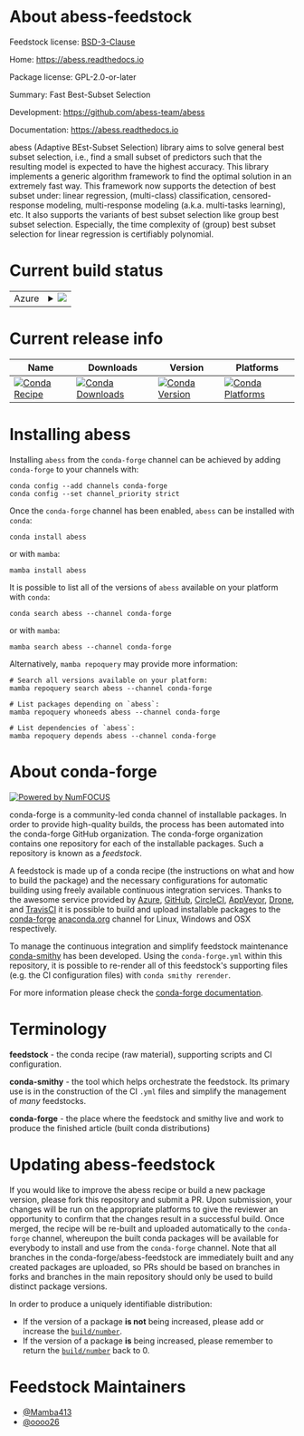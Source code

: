 About abess-feedstock
=====================

Feedstock license: [BSD-3-Clause](https://github.com/conda-forge/abess-feedstock/blob/main/LICENSE.txt)

Home: https://abess.readthedocs.io

Package license: GPL-2.0-or-later

Summary: Fast Best-Subset Selection

Development: https://github.com/abess-team/abess

Documentation: https://abess.readthedocs.io

abess (Adaptive BEst-Subset Selection) library aims to solve general best subset selection, i.e.,
find a small subset of predictors such that the resulting model is expected to have the highest accuracy.
This library implements a generic algorithm framework to find the optimal solution in an extremely fast way.
This framework now supports the detection of best subset under:
linear regression, (multi-class) classification, censored-response modeling,
multi-response modeling (a.k.a. multi-tasks learning), etc.
It also supports the variants of best subset selection like group best subset selection.
Especially, the time complexity of (group) best subset selection for linear regression is certifiably polynomial.


Current build status
====================


<table>
    
  <tr>
    <td>Azure</td>
    <td>
      <details>
        <summary>
          <a href="https://dev.azure.com/conda-forge/feedstock-builds/_build/latest?definitionId=15850&branchName=main">
            <img src="https://dev.azure.com/conda-forge/feedstock-builds/_apis/build/status/abess-feedstock?branchName=main">
          </a>
        </summary>
        <table>
          <thead><tr><th>Variant</th><th>Status</th></tr></thead>
          <tbody><tr>
              <td>linux_64_numpy1.22python3.10.____cpython</td>
              <td>
                <a href="https://dev.azure.com/conda-forge/feedstock-builds/_build/latest?definitionId=15850&branchName=main">
                  <img src="https://dev.azure.com/conda-forge/feedstock-builds/_apis/build/status/abess-feedstock?branchName=main&jobName=linux&configuration=linux%20linux_64_numpy1.22python3.10.____cpython" alt="variant">
                </a>
              </td>
            </tr><tr>
              <td>linux_64_numpy1.22python3.9.____cpython</td>
              <td>
                <a href="https://dev.azure.com/conda-forge/feedstock-builds/_build/latest?definitionId=15850&branchName=main">
                  <img src="https://dev.azure.com/conda-forge/feedstock-builds/_apis/build/status/abess-feedstock?branchName=main&jobName=linux&configuration=linux%20linux_64_numpy1.22python3.9.____cpython" alt="variant">
                </a>
              </td>
            </tr><tr>
              <td>linux_64_numpy1.23python3.11.____cpython</td>
              <td>
                <a href="https://dev.azure.com/conda-forge/feedstock-builds/_build/latest?definitionId=15850&branchName=main">
                  <img src="https://dev.azure.com/conda-forge/feedstock-builds/_apis/build/status/abess-feedstock?branchName=main&jobName=linux&configuration=linux%20linux_64_numpy1.23python3.11.____cpython" alt="variant">
                </a>
              </td>
            </tr><tr>
              <td>linux_64_numpy1.26python3.12.____cpython</td>
              <td>
                <a href="https://dev.azure.com/conda-forge/feedstock-builds/_build/latest?definitionId=15850&branchName=main">
                  <img src="https://dev.azure.com/conda-forge/feedstock-builds/_apis/build/status/abess-feedstock?branchName=main&jobName=linux&configuration=linux%20linux_64_numpy1.26python3.12.____cpython" alt="variant">
                </a>
              </td>
            </tr><tr>
              <td>osx_64_numpy1.22python3.10.____cpython</td>
              <td>
                <a href="https://dev.azure.com/conda-forge/feedstock-builds/_build/latest?definitionId=15850&branchName=main">
                  <img src="https://dev.azure.com/conda-forge/feedstock-builds/_apis/build/status/abess-feedstock?branchName=main&jobName=osx&configuration=osx%20osx_64_numpy1.22python3.10.____cpython" alt="variant">
                </a>
              </td>
            </tr><tr>
              <td>osx_64_numpy1.22python3.9.____cpython</td>
              <td>
                <a href="https://dev.azure.com/conda-forge/feedstock-builds/_build/latest?definitionId=15850&branchName=main">
                  <img src="https://dev.azure.com/conda-forge/feedstock-builds/_apis/build/status/abess-feedstock?branchName=main&jobName=osx&configuration=osx%20osx_64_numpy1.22python3.9.____cpython" alt="variant">
                </a>
              </td>
            </tr><tr>
              <td>osx_64_numpy1.23python3.11.____cpython</td>
              <td>
                <a href="https://dev.azure.com/conda-forge/feedstock-builds/_build/latest?definitionId=15850&branchName=main">
                  <img src="https://dev.azure.com/conda-forge/feedstock-builds/_apis/build/status/abess-feedstock?branchName=main&jobName=osx&configuration=osx%20osx_64_numpy1.23python3.11.____cpython" alt="variant">
                </a>
              </td>
            </tr><tr>
              <td>osx_64_numpy1.26python3.12.____cpython</td>
              <td>
                <a href="https://dev.azure.com/conda-forge/feedstock-builds/_build/latest?definitionId=15850&branchName=main">
                  <img src="https://dev.azure.com/conda-forge/feedstock-builds/_apis/build/status/abess-feedstock?branchName=main&jobName=osx&configuration=osx%20osx_64_numpy1.26python3.12.____cpython" alt="variant">
                </a>
              </td>
            </tr><tr>
              <td>win_64_numpy1.22python3.10.____cpython</td>
              <td>
                <a href="https://dev.azure.com/conda-forge/feedstock-builds/_build/latest?definitionId=15850&branchName=main">
                  <img src="https://dev.azure.com/conda-forge/feedstock-builds/_apis/build/status/abess-feedstock?branchName=main&jobName=win&configuration=win%20win_64_numpy1.22python3.10.____cpython" alt="variant">
                </a>
              </td>
            </tr><tr>
              <td>win_64_numpy1.22python3.9.____cpython</td>
              <td>
                <a href="https://dev.azure.com/conda-forge/feedstock-builds/_build/latest?definitionId=15850&branchName=main">
                  <img src="https://dev.azure.com/conda-forge/feedstock-builds/_apis/build/status/abess-feedstock?branchName=main&jobName=win&configuration=win%20win_64_numpy1.22python3.9.____cpython" alt="variant">
                </a>
              </td>
            </tr><tr>
              <td>win_64_numpy1.23python3.11.____cpython</td>
              <td>
                <a href="https://dev.azure.com/conda-forge/feedstock-builds/_build/latest?definitionId=15850&branchName=main">
                  <img src="https://dev.azure.com/conda-forge/feedstock-builds/_apis/build/status/abess-feedstock?branchName=main&jobName=win&configuration=win%20win_64_numpy1.23python3.11.____cpython" alt="variant">
                </a>
              </td>
            </tr><tr>
              <td>win_64_numpy1.26python3.12.____cpython</td>
              <td>
                <a href="https://dev.azure.com/conda-forge/feedstock-builds/_build/latest?definitionId=15850&branchName=main">
                  <img src="https://dev.azure.com/conda-forge/feedstock-builds/_apis/build/status/abess-feedstock?branchName=main&jobName=win&configuration=win%20win_64_numpy1.26python3.12.____cpython" alt="variant">
                </a>
              </td>
            </tr>
          </tbody>
        </table>
      </details>
    </td>
  </tr>
</table>

Current release info
====================

| Name | Downloads | Version | Platforms |
| --- | --- | --- | --- |
| [![Conda Recipe](https://img.shields.io/badge/recipe-abess-green.svg)](https://anaconda.org/conda-forge/abess) | [![Conda Downloads](https://img.shields.io/conda/dn/conda-forge/abess.svg)](https://anaconda.org/conda-forge/abess) | [![Conda Version](https://img.shields.io/conda/vn/conda-forge/abess.svg)](https://anaconda.org/conda-forge/abess) | [![Conda Platforms](https://img.shields.io/conda/pn/conda-forge/abess.svg)](https://anaconda.org/conda-forge/abess) |

Installing abess
================

Installing `abess` from the `conda-forge` channel can be achieved by adding `conda-forge` to your channels with:

```
conda config --add channels conda-forge
conda config --set channel_priority strict
```

Once the `conda-forge` channel has been enabled, `abess` can be installed with `conda`:

```
conda install abess
```

or with `mamba`:

```
mamba install abess
```

It is possible to list all of the versions of `abess` available on your platform with `conda`:

```
conda search abess --channel conda-forge
```

or with `mamba`:

```
mamba search abess --channel conda-forge
```

Alternatively, `mamba repoquery` may provide more information:

```
# Search all versions available on your platform:
mamba repoquery search abess --channel conda-forge

# List packages depending on `abess`:
mamba repoquery whoneeds abess --channel conda-forge

# List dependencies of `abess`:
mamba repoquery depends abess --channel conda-forge
```


About conda-forge
=================

[![Powered by
NumFOCUS](https://img.shields.io/badge/powered%20by-NumFOCUS-orange.svg?style=flat&colorA=E1523D&colorB=007D8A)](https://numfocus.org)

conda-forge is a community-led conda channel of installable packages.
In order to provide high-quality builds, the process has been automated into the
conda-forge GitHub organization. The conda-forge organization contains one repository
for each of the installable packages. Such a repository is known as a *feedstock*.

A feedstock is made up of a conda recipe (the instructions on what and how to build
the package) and the necessary configurations for automatic building using freely
available continuous integration services. Thanks to the awesome service provided by
[Azure](https://azure.microsoft.com/en-us/services/devops/), [GitHub](https://github.com/),
[CircleCI](https://circleci.com/), [AppVeyor](https://www.appveyor.com/),
[Drone](https://cloud.drone.io/welcome), and [TravisCI](https://travis-ci.com/)
it is possible to build and upload installable packages to the
[conda-forge](https://anaconda.org/conda-forge) [anaconda.org](https://anaconda.org/)
channel for Linux, Windows and OSX respectively.

To manage the continuous integration and simplify feedstock maintenance
[conda-smithy](https://github.com/conda-forge/conda-smithy) has been developed.
Using the ``conda-forge.yml`` within this repository, it is possible to re-render all of
this feedstock's supporting files (e.g. the CI configuration files) with ``conda smithy rerender``.

For more information please check the [conda-forge documentation](https://conda-forge.org/docs/).

Terminology
===========

**feedstock** - the conda recipe (raw material), supporting scripts and CI configuration.

**conda-smithy** - the tool which helps orchestrate the feedstock.
                   Its primary use is in the construction of the CI ``.yml`` files
                   and simplify the management of *many* feedstocks.

**conda-forge** - the place where the feedstock and smithy live and work to
                  produce the finished article (built conda distributions)


Updating abess-feedstock
========================

If you would like to improve the abess recipe or build a new
package version, please fork this repository and submit a PR. Upon submission,
your changes will be run on the appropriate platforms to give the reviewer an
opportunity to confirm that the changes result in a successful build. Once
merged, the recipe will be re-built and uploaded automatically to the
`conda-forge` channel, whereupon the built conda packages will be available for
everybody to install and use from the `conda-forge` channel.
Note that all branches in the conda-forge/abess-feedstock are
immediately built and any created packages are uploaded, so PRs should be based
on branches in forks and branches in the main repository should only be used to
build distinct package versions.

In order to produce a uniquely identifiable distribution:
 * If the version of a package **is not** being increased, please add or increase
   the [``build/number``](https://docs.conda.io/projects/conda-build/en/latest/resources/define-metadata.html#build-number-and-string).
 * If the version of a package **is** being increased, please remember to return
   the [``build/number``](https://docs.conda.io/projects/conda-build/en/latest/resources/define-metadata.html#build-number-and-string)
   back to 0.

Feedstock Maintainers
=====================

* [@Mamba413](https://github.com/Mamba413/)
* [@oooo26](https://github.com/oooo26/)

